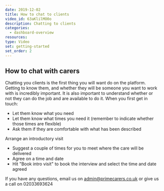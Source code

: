 ```yaml
---
date: 2019-12-02
title: How to chat to clients
video_id: 63aKlilMO0o
description: Chatting to clients
categories:
  - dashboard-overview
resources:
type: Video
set: getting-started
set_order: 2
---
```


## How to chat with carers

Chatting you clients is the first thing you will want do on the platform. Getting to know them, and whether they will be someone you want to work with is incredibly important. It is also important to understand whether or not they can do the job and are available to do it.
When you first get in touch:
 - Let them know what you need
 - Let them know what times you need it (remember to indicate whether those times are flexible)
 - Ask them if they are comfortable with what has been described

 Arrange an introductory visit
 - Suggest a couple of times for you to meet where the care will be delivered
 - Agree on a time and date
 - Hit "Book intro visit" to book the interview and select the time and date agreed

If you have any questions, email us on admin@primecarers.co.uk or give us a call on 02033693624
